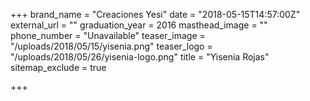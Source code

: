 +++
brand_name = "Creaciones Yesi"
date = "2018-05-15T14:57:00Z"
external_url = ""
graduation_year = 2016
masthead_image = ""
phone_number = "Unavailable"
teaser_image = "/uploads/2018/05/15/yisenia.png"
teaser_logo = "/uploads/2018/05/26/yisenia-logo.png"
title = "Yisenia Rojas"
sitemap_exclude = true

+++
